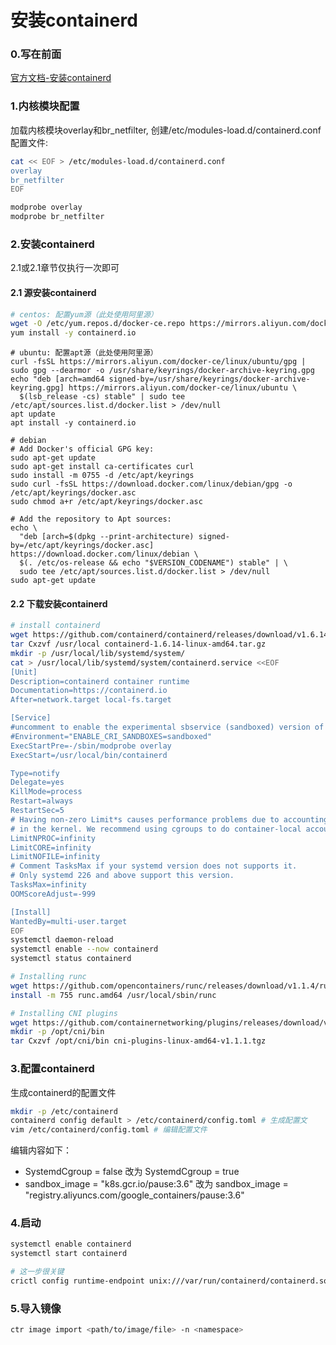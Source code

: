 安装containerd
=

### 0.写在前面
[官方文档-安装containerd](https://github.com/containerd/containerd/blob/main/docs/getting-started.md)

### 1.内核模块配置
加载内核模块overlay和br_netfilter, 创建/etc/modules-load.d/containerd.conf 配置文件:
```bash
cat << EOF > /etc/modules-load.d/containerd.conf
overlay
br_netfilter
EOF

modprobe overlay
modprobe br_netfilter
```

### 2.安装containerd
2.1或2.1章节仅执行一次即可
#### 2.1 源安装containerd
```bash
# centos: 配置yum源（此处使用阿里源）
wget -O /etc/yum.repos.d/docker-ce.repo https://mirrors.aliyun.com/docker-ce/linux/centos/docker-ce.repo
yum install -y containerd.io
```
```
# ubuntu: 配置apt源（此处使用阿里源）
curl -fsSL https://mirrors.aliyun.com/docker-ce/linux/ubuntu/gpg | sudo gpg --dearmor -o /usr/share/keyrings/docker-archive-keyring.gpg
echo "deb [arch=amd64 signed-by=/usr/share/keyrings/docker-archive-keyring.gpg] https://mirrors.aliyun.com/docker-ce/linux/ubuntu \
  $(lsb_release -cs) stable" | sudo tee /etc/apt/sources.list.d/docker.list > /dev/null
apt update
apt install -y containerd.io
```
```
# debian
# Add Docker's official GPG key:
sudo apt-get update
sudo apt-get install ca-certificates curl
sudo install -m 0755 -d /etc/apt/keyrings
sudo curl -fsSL https://download.docker.com/linux/debian/gpg -o /etc/apt/keyrings/docker.asc
sudo chmod a+r /etc/apt/keyrings/docker.asc

# Add the repository to Apt sources:
echo \
  "deb [arch=$(dpkg --print-architecture) signed-by=/etc/apt/keyrings/docker.asc] https://download.docker.com/linux/debian \
  $(. /etc/os-release && echo "$VERSION_CODENAME") stable" | \
  sudo tee /etc/apt/sources.list.d/docker.list > /dev/null
sudo apt-get update
```

#### 2.2 下载安装containerd
```bash
# install containerd
wget https://github.com/containerd/containerd/releases/download/v1.6.14/containerd-1.6.14-linux-amd64.tar.gz
tar Cxzvf /usr/local containerd-1.6.14-linux-amd64.tar.gz
mkdir -p /usr/local/lib/systemd/system/
cat > /usr/local/lib/systemd/system/containerd.service <<EOF
[Unit]
Description=containerd container runtime
Documentation=https://containerd.io
After=network.target local-fs.target

[Service]
#uncomment to enable the experimental sbservice (sandboxed) version of containerd/cri integration
#Environment="ENABLE_CRI_SANDBOXES=sandboxed"
ExecStartPre=-/sbin/modprobe overlay
ExecStart=/usr/local/bin/containerd

Type=notify
Delegate=yes
KillMode=process
Restart=always
RestartSec=5
# Having non-zero Limit*s causes performance problems due to accounting overhead
# in the kernel. We recommend using cgroups to do container-local accounting.
LimitNPROC=infinity
LimitCORE=infinity
LimitNOFILE=infinity
# Comment TasksMax if your systemd version does not supports it.
# Only systemd 226 and above support this version.
TasksMax=infinity
OOMScoreAdjust=-999

[Install]
WantedBy=multi-user.target
EOF
systemctl daemon-reload
systemctl enable --now containerd
systemctl status containerd
```

```bash
# Installing runc
wget https://github.com/opencontainers/runc/releases/download/v1.1.4/runc.amd64
install -m 755 runc.amd64 /usr/local/sbin/runc
```

```bash
# Installing CNI plugins
wget https://github.com/containernetworking/plugins/releases/download/v1.1.1/cni-plugins-linux-amd64-v1.1.1.tgz
mkdir -p /opt/cni/bin
tar Cxzvf /opt/cni/bin cni-plugins-linux-amd64-v1.1.1.tgz
```

### 3.配置containerd
生成containerd的配置文件
```bash
mkdir -p /etc/containerd
containerd config default > /etc/containerd/config.toml # 生成配置文
vim /etc/containerd/config.toml # 编辑配置文件
```
编辑内容如下：
- SystemdCgroup = false 改为 SystemdCgroup = true
- sandbox_image = "k8s.gcr.io/pause:3.6" 改为 sandbox_image = "registry.aliyuncs.com/google_containers/pause:3.6"

### 4.启动
```bash
systemctl enable containerd
systemctl start containerd

# 这一步很关键
crictl config runtime-endpoint unix:///var/run/containerd/containerd.sock
```

### 5.导入镜像
```bash
ctr image import <path/to/image/file> -n <namespace>
```
